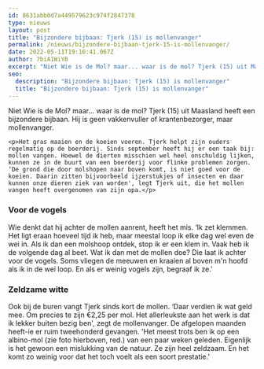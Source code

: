 ```yaml
---
id: 8631abb0d7a449579623c974f2847378
type: nieuws
layout: post
title: "Bijzondere bijbaan: Tjerk (15) is mollenvanger"
permalink: /nieuws/bijzondere-bijbaan-tjerk-15-is-mollenvanger/
date: 2022-05-11T19:16:41.067Z
author: 7biA1WiYB
excerpt: "Niet Wie is de Mol? maar... waar is de mol? Tjerk (15) uit Maasland heeft een bijzondere bijbaan. Hij is geen vakkenvuller of krantenbezorger, maar mollenvanger.  "
seo:
  description: "Bijzondere bijbaan: Tjerk (15) is mollenvanger"
  title: "Bijzondere bijbaan: Tjerk (15) is mollenvanger"
---
```

Niet Wie is de Mol? maar... waar is de mol? Tjerk (15) uit Maasland heeft een bijzondere bijbaan. Hij is geen vakkenvuller of krantenbezorger, maar mollenvanger.  

    <p>Het gras maaien en de koeien voeren. Tjerk helpt zijn ouders regelmatig op de boerderij. Sinds september heeft hij er een taak bij: mollen vangen. Hoewel de dierten misschien wel heel onschuldig lijken, kunnen ze in de buurt van een boerderij voor flinke problemen zorgen. ‘De grond die door molshopen naar boven komt, is niet goed voor de koeien. Daarin zitten bijvoorbeeld ijzerstukjes of insecten en daar kunnen onze dieren ziek van worden', legt Tjerk uit, die het mollen vangen heeft overgenomen van zijn opa.</p>
<h3>Voor de vogels</h3>
<p>Wie denkt dat hij achter de mollen aanrent, heeft het mis. ‘Ik zet klemmen. Het ligt eraan hoeveel tijd ik heb, maar meestal loop ik elke dag wel even de wei in. Als ik dan een molshoop ontdek, stop ik er een klem in. Vaak heb ik de volgende dag al beet. Wat ik dan met de mollen doe? Die laat ik achter voor de vogels. Soms vliegen de meeuwen en kraaien al boven m'n hoofd als ik in de wei loop. En als er weinig vogels zijn, begraaf ik ze.'</p>
<h3>Zeldzame witte</h3>
<p>Ook bij de buren vangt Tjerk sinds kort de mollen. ‘Daar verdien ik wat geld mee. Om precies te zijn €2,25 per mol. Het allerleukste aan het werk is dat ik lekker buiten bezig ben', zegt de mollenvanger. De afgelopen maanden heeft-ie er ruim tweehonderd gevangen. 'Het meest trots ben ik op een albino-mol (zie foto hierboven, red.) van een paar weken geleden. Eigenlijk is het gewoon een mislukking van de natuur. Ze zijn heel zeldzaam. En het komt zo weinig voor dat het toch voelt als een soort prestatie.'</p>  
